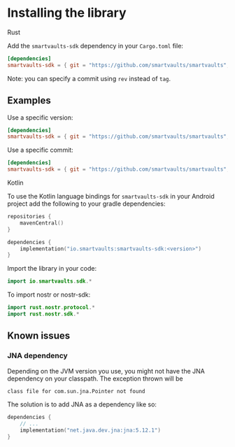 # Installing the library

<custom-tabs category="lang">
<div slot="title">Rust</div>
<section>

Add the `smartvaults-sdk` dependency in your `Cargo.toml` file:

```toml
[dependencies]
smartvaults-sdk = { git = "https://github.com/smartvaults/smartvaults", tag = "vX.X.X" }
```

Note: you can specify a commit using `rev` instead of `tag`.

## Examples

Use a specific version:

```toml
[dependencies]
smartvaults-sdk = { git = "https://github.com/smartvaults/smartvaults", tag = "v0.3.0" }
```

Use a specific commit:

```toml
[dependencies]
smartvaults-sdk = { git = "https://github.com/smartvaults/smartvaults", rev = "383c186cb1df3ab5906978d6b313aed86d2698b1" }
```

</section>

<div slot="title">Kotlin</div>
<section>

To use the Kotlin language bindings for `smartvaults-sdk` in your Android project add the following to your gradle dependencies:

```kotlin
repositories {
    mavenCentral()
}

dependencies { 
    implementation("io.smartvaults:smartvaults-sdk:<version>")
}
```

Import the library in your code:

```kotlin
import io.smartvaults.sdk.*
```

To import nostr or nostr-sdk:
```kotlin
import rust.nostr.protocol.*
import rust.nostr.sdk.*
```

## Known issues

### JNA dependency

Depending on the JVM version you use, you might not have the JNA dependency on your classpath. The exception thrown will be

```bash
class file for com.sun.jna.Pointer not found
```

The solution is to add JNA as a dependency like so:

```kotlin
dependencies {
    // ...
    implementation("net.java.dev.jna:jna:5.12.1")
}
```

</section>
</custom-tabs>